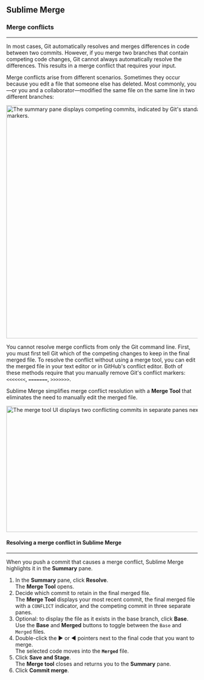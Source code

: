 ## Sublime Merge

### Merge conflicts 
___
In most cases, Git automatically resolves and merges differences in code between two commits. However, if you merge two branches that contain competing code changes, Git cannot always automatically resolve the differences. This results in a merge conflict that requires your input.

Merge conflicts arise from different scenarios. Sometimes they occur because you edit a file that someone else has deleted. Most commonly, you—or you and a collaborator—modified the same file on the same line in two different branches:

<img width="615" width="417" alt="The summary pane displays competing commits, indicated by Git's standard conflict markers." src="https://github.com/user-attachments/assets/4ce5a38c-4f01-427a-858a-826e82b0c299">

You cannot resolve merge conflicts from only the Git command line. First, you must first tell Git which of the competing changes to keep in the final merged file. To resolve the conflict without using a merge tool, you can edit the merged file in your text editor or in GitHub's conflict editor. Both of these methods require that you manually remove Git's conflict markers: 
 `<<<<<<<`, `=======`, `>>>>>>>`.  

Sublime Merge simplifies merge conflict resolution with a **Merge Tool** that eliminates the need to manually edit the merged file.

<img width="766" height="333" alt="The merge tool UI displays two conflicting commits in separate panes next to a merged file pane in the middle." src="https://github.com/user-attachments/assets/ecaea09e-eadf-494c-b3a0-a6bd856ddb07">


#### Resolving a merge conflict in Sublime Merge
___
When you push a commit that causes a merge conflict, Sublime Merge highlights it in the **Summary** pane.

1. In the **Summary** pane, click **Resolve**.  
The **Merge Tool** opens.
2. Decide which commit to retain in the final merged file.  
The **Merge Tool** displays your most recent commit, the final merged file with a `CONFLICT` indicator, and the competing commit in three separate panes.  
3. Optional: to display the file as it exists in the base branch, click **Base**. Use the **Base** and **Merged** buttons to toggle between the `Base` and `Merged` files. 
4. Double-click the ▶ or ◀ pointers next to the final code that you want to merge.  
The selected code moves into the **`Merged`** file.  
5. Click **Save and Stage**.  
The **Merge tool** closes and returns you to the **Summary** pane.
6. Click **Commit merge**.  
